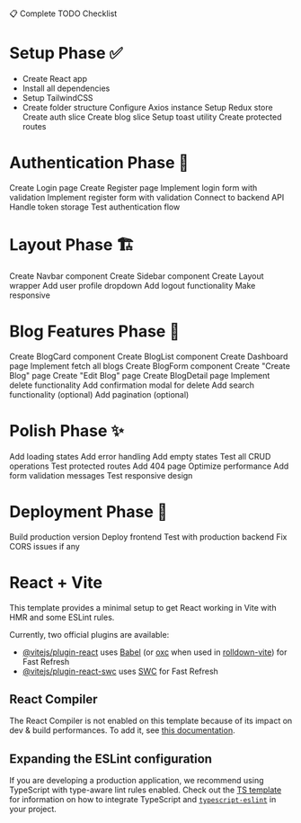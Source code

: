 📋 Complete TODO Checklist

# Setup Phase ✅

- Create React app
- Install all dependencies
- Setup TailwindCSS
- Create folder structure
Configure Axios instance
Setup Redux store
Create auth slice
Create blog slice
Setup toast utility
Create protected routes

# Authentication Phase 🔐

Create Login page
Create Register page
Implement login form with validation
Implement register form with validation
Connect to backend API
Handle token storage
Test authentication flow

# Layout Phase 🏗️

Create Navbar component
Create Sidebar component
Create Layout wrapper
Add user profile dropdown
Add logout functionality
Make responsive

# Blog Features Phase 📝

Create BlogCard component
Create BlogList component
Create Dashboard page
Implement fetch all blogs
Create BlogForm component
Create "Create Blog" page
Create "Edit Blog" page
Create BlogDetail page
Implement delete functionality
Add confirmation modal for delete
Add search functionality (optional)
Add pagination (optional)

# Polish Phase ✨

Add loading states
Add error handling
Add empty states
Test all CRUD operations
Test protected routes
Add 404 page
Optimize performance
Add form validation messages
Test responsive design

# Deployment Phase 🚀

Build production version
Deploy frontend
Test with production backend
Fix CORS issues if any

# React + Vite

This template provides a minimal setup to get React working in Vite with HMR and some ESLint rules.

Currently, two official plugins are available:

- [@vitejs/plugin-react](https://github.com/vitejs/vite-plugin-react/blob/main/packages/plugin-react) uses [Babel](https://babeljs.io/) (or [oxc](https://oxc.rs) when used in [rolldown-vite](https://vite.dev/guide/rolldown)) for Fast Refresh
- [@vitejs/plugin-react-swc](https://github.com/vitejs/vite-plugin-react/blob/main/packages/plugin-react-swc) uses [SWC](https://swc.rs/) for Fast Refresh

## React Compiler

The React Compiler is not enabled on this template because of its impact on dev & build performances. To add it, see [this documentation](https://react.dev/learn/react-compiler/installation).

## Expanding the ESLint configuration

If you are developing a production application, we recommend using TypeScript with type-aware lint rules enabled. Check out the [TS template](https://github.com/vitejs/vite/tree/main/packages/create-vite/template-react-ts) for information on how to integrate TypeScript and [`typescript-eslint`](https://typescript-eslint.io) in your project.
